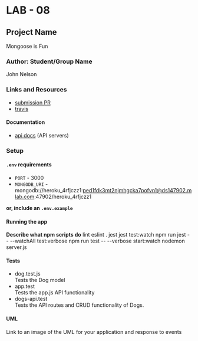 # LAB - 08

## Project Name
Mongoose is Fun

### Author: Student/Group Name
John Nelson

### Links and Resources
* [submission PR](https://github.com/johnnelson-401-advanced-javascript/mongoose-is-fun/pull/3)
* [travis](https://travis-ci.com/johnnelson-401-advanced-javascript/mongoose-is-fun/builds/129196001)


#### Documentation
* [api docs](http://xyz.com) (API servers)


### Setup
#### `.env` requirements
* `PORT` - 3000
* `MONGODB_URI` - mongodb://heroku_4rfjczz1:ped1fdk3mt2njmhgcka7pofvn1@ds147902.mlab.com:47902/heroku_4rfjczz1

**or, include an `.env.example`**

#### Running the app

**Describe what npm scripts do**
 lint
    eslint .
  jest
    jest
  test:watch
    npm run jest -- --watchAll
  test:verbose
    npm run test -- --verbose
  start:watch
    nodemon server.js
  
#### Tests
* dog.test.js  
  Tests the Dog model
* app.test  
  Tests the app.js API functionality
* dogs-api.test  
  Tests the API routes and CRUD functionality of Dogs.

#### UML
Link to an image of the UML for your application and response to events

